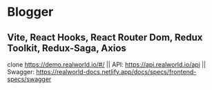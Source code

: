 # Blogger
## Vite, React Hooks, React Router Dom, Redux Toolkit, Redux-Saga, Axios
clone https://demo.realworld.io/#/ || API: https://api.realworld.io/api || Swagger: https://realworld-docs.netlify.app/docs/specs/frontend-specs/swagger
